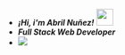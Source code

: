 - **_¡Hi, i'm Abril Nuñez!_** <img src="https://user-images.githubusercontent.com/42378118/110234147-e3259600-7f4e-11eb-95be-0c4047144dea.gif" width="30"><br>
- **_Full Stack Web Developer_**
- <div><img heigth="180em" src="https://github-readme-stats.vercel.app/api/top-langs/?username=abrilbril&layout=compact&langs_count=7&theme=chartreuse-dark"/> </div>
<!---
abrilbril/abrilbril is a ✨ special ✨ repository because its `README.md` (this file) appears on your GitHub profile.
You can click the Preview link to take a look at your changes.
--->
